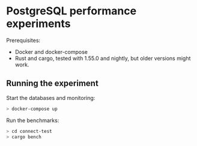 # PostgreSQL performance experiments

Prerequisites:

- Docker and docker-compose
- Rust and cargo, tested with 1.55.0 and nightly, but older versions might work.

## Running the experiment

Start the databases and monitoring:

``` bash
> docker-compose up
```

Run the benchmarks:

``` bash
> cd connect-test
> cargo bench
```
